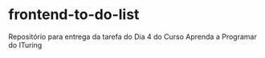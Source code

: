 # frontend-to-do-list
Repositório para entrega da tarefa do Dia 4 do Curso Aprenda a Programar do ITuring

